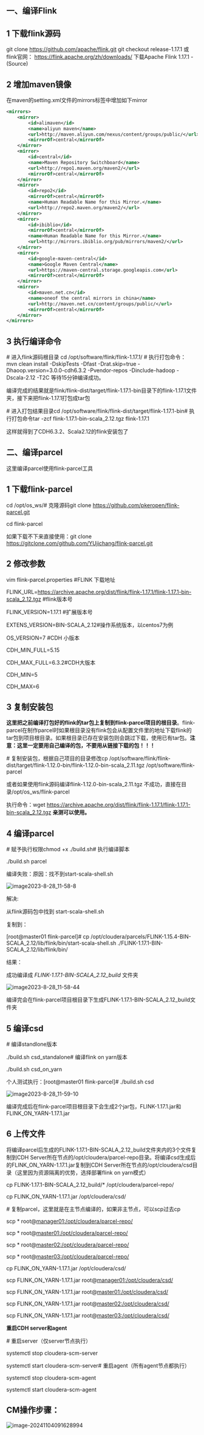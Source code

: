 ## **一、编译Flink**

## **1 下载flink源码**

git clone https://github.com/apache/flink.git
git checkout release-1.17.1
或 flink官网：
https://flink.apache.org/zh/downloads/
下载Apache Flink 1.17.1 -(Source)

## **2 增加maven镜像**

在maven的setting.xml文件的mirrors标签中增加如下mirror 

```xml
<mirrors>
    <mirror>
        <id>alimaven</id>
        <name>aliyun maven</name>
        <url>http://maven.aliyun.com/nexus/content/groups/public/</url>
        <mirrorOf>central</mirrorOf>
    </mirror>
    <mirror>
        <id>central</id>
        <name>Maven Repository Switchboard</name>
        <url>http://repo1.maven.org/maven2/</url>
        <mirrorOf>central</mirrorOf>
    </mirror>
    <mirror>
        <id>repo2</id>
        <mirrorOf>central</mirrorOf>
        <name>Human Readable Name for this Mirror.</name>
        <url>http://repo2.maven.org/maven2/</url>
    </mirror>
    <mirror>
        <id>ibiblio</id>
        <mirrorOf>central</mirrorOf>
        <name>Human Readable Name for this Mirror.</name>
        <url>http://mirrors.ibiblio.org/pub/mirrors/maven2/</url>
    </mirror>
    <mirror>
        <id>google-maven-central</id>
        <name>Google Maven Central</name>
        <url>https://maven-central.storage.googleapis.com</url>
        <mirrorOf>central</mirrorOf>
    </mirror>
    <mirror>
        <id>maven.net.cn</id>
        <name>oneof the central mirrors in china</name>
        <url>http://maven.net.cn/content/groups/public/</url>
        <mirrorOf>central</mirrorOf>
    </mirror>
</mirrors>
```



## **3 执行编译命令**

\# 进入flink源码根目录
cd /opt/software/flink/flink-1.17.1/
\# 执行打包命令：
mvn clean install -DskipTests -Dfast -Drat.skip=true -Dhaoop.version=3.0.0-cdh6.3.2 -Pvendor-repos -Dinclude-hadoop -Dscala-2.12 -T2C
等待15分钟编译成功。

编译完成的结果就是flink/flink-dist/target/flink-1.17.1-bin目录下的flink-1.17.1文件夹，接下来把flink-1.17.1打包成tar包

\# 进入打包结果目录cd /opt/software/flink/flink-dist/target/flink-1.17.1-bin# 执行打包命令tar -zcf flink-1.17.1-bin-scala_2.12.tgz flink-1.17.1

这样就得到了CDH6.3.2、Scala2.12的flink安装包了

## **二、编译parcel**

这里编译parcel使用flink-parcel工具

## **1 下载flink-parcel**

cd /opt/os_ws/# 克隆源码git clone https://github.com/pkeropen/flink-parcel.git

cd flink-parcel

如果下载不下来直接使用：git clone https://gitclone.com/github.com/YUjichang/flink-parcel.git

## **2 修改参数**

vim flink-parcel.properties #FLINK 下载地址

FLINK_URL=https://archive.apache.org/dist/flink/flink-1.17.1/flink-1.17.1-bin-scala_2.12.tgz  #flink版本号

FLINK_VERSION=1.17.1 #扩展版本号

EXTENS_VERSION=BIN-SCALA_2.12#操作系统版本，以centos7为例

OS_VERSION=7 #CDH 小版本

CDH_MIN_FULL=5.15

CDH_MAX_FULL=6.3.2#CDH大版本

CDH_MIN=5

CDH_MAX=6

## **3 复制安装包**

**这里把之前编译打包好的flink的tar包上复制到flink-parcel项目的根目录**。flink-parcel在制作parcel时如果根目录没有flink包会从配置文件里的地址下载flink的tar包到项目根目录。如果根目录已存在安装包则会跳过下载，使用已有tar包。**注意：这里一定要用自己编译的包，不要用从链接下载的包！！！**

\# 复制安装包，根据自己项目的目录修改cp /opt/software/flink/flink-dist/target/flink-1.12.0-bin/flink-1.12.0-bin-scala_2.11.tgz /opt/software/flink-parcel

或者如果使用flink源码编译flink-1.12.0-bin-scala_2.11.tgz 不成功，直接在目录/opt/os_ws/flink-parcel

执行命令：wget https://archive.apache.org/dist/flink/flink-1.17.1/flink-1.17.1-bin-scala_2.12.tgz **亲测可以使用。**

## **4 编译parcel**

\# 赋予执行权限chmod +x ./build.sh# 执行编译脚本

./build.sh parcel

编译失败：原因：找不到start-scala-shell.sh

![image2023-8-28_11-58-8](https://raw.githubusercontent.com/Light-Towers/picture/master/noctilucent-lamp/image2023-8-28_11-58-8.png)

解决:

从flink源码包中找到 start-scala-shell.sh

复制到：

[root@master01 flink-parcel]# cp /opt/cloudera/parcels/FLINK-1.15.4-BIN-SCALA_2.12/lib/flink/bin/start-scala-shell.sh ./FLINK-1.17.1-BIN-SCALA_2.12/lib/flink/bin/

结果：

成功编译成 *FLINK-1.17.1-BIN-SCALA_2.12_build* 文件夹

![image2023-8-28_11-58-44](https://raw.githubusercontent.com/Light-Towers/picture/master/noctilucent-lamp/image2023-8-28_11-58-44.png)

 

编译完会在flink-parcel项目根目录下生成FLINK-1.17.1-BIN-SCALA_2.12_build文件夹

## **5 编译csd**

\# 编译standlone版本

./build.sh  csd_standalone# 编译flink on yarn版本

./build.sh  csd_on_yarn

个人测试执行：[root@master01 flink-parcel]# ./build.sh csd

![image2023-8-28_11-59-10](https://raw.githubusercontent.com/Light-Towers/picture/master/noctilucent-lamp/image2023-8-28_11-59-10.png)

编译完成后在flink-parcel项目根目录下会生成2个jar包，FLINK-1.17.1.jar和FLINK_ON_YARN-1.17.1.jar

## **6 上传文件**

将编译parcel后生成的FLINK-1.17.1-BIN-SCALA_2.12_build文件夹内的3个文件复制到CDH Server所在节点的/opt/cloudera/parcel-repo目录。将编译csd生成后的FLINK_ON_YARN-1.17.1.jar复制到CDH Server所在节点的/opt/cloudera/csd目录（这里因为资源隔离的优势，选择部署flink on yarn模式）

cp FLINK-1.17.1-BIN-SCALA_2.12_build/* /opt/cloudera/parcel-repo/

cp FLINK_ON_YARN-1.17.1.jar /opt/cloudera/csd/

\# 复制parcel，这里就是在主节点编译的，如果非主节点，可以scp过去cp 

scp * root@[manager01:/opt/cloudera/parcel-repo/](http://manager01/opt/cloudera/parcel-repo/)

scp * root@[master01:/opt/cloudera/parcel-repo/](http://master01/opt/cloudera/parcel-repo/)

scp * root@[master02:/opt/cloudera/parcel-repo/](http://master02/opt/cloudera/parcel-repo/)

scp * root@[master03:/opt/cloudera/parcel-repo/](http://master03/opt/cloudera/parcel-repo/)

 

cp FLINK_ON_YARN-1.17.1.jar /opt/cloudera/csd/

scp FLINK_ON_YARN-1.17.1.jar root@[manager01:/opt/cloudera/csd/](http://manager01/opt/cloudera/csd/)

scp FLINK_ON_YARN-1.17.1.jar root@[master01:/opt/cloudera/csd/](http://master01/opt/cloudera/csd/)

scp FLINK_ON_YARN-1.17.1.jar root@[master02:/opt/cloudera/csd/](http://master02/opt/cloudera/csd/)

scp FLINK_ON_YARN-1.17.1.jar root@[master03:/opt/cloudera/csd/](http://master03/opt/cloudera/csd/)

 

**重启CDH server和agent**

\# 重启server（仅server节点执行）

systemctl stop cloudera-scm-server

systemctl start cloudera-scm-server# 重启agent（所有agent节点都执行）

systemctl stop cloudera-scm-agent

systemctl start cloudera-scm-agent

 

## **CM操作步骤：**

 ![image-20241104091628994](https://raw.githubusercontent.com/Light-Towers/picture/master/noctilucent-lamp/image-20241104091628994.png)
